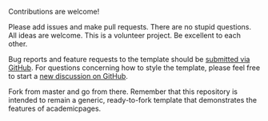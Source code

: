 Contributions are welcome! 

Please add issues and make pull requests. There are no stupid questions. All ideas are welcome. This is a volunteer project. Be excellent to each other.

Bug reports and feature requests to the template  should be [submitted via GitHub](https://github.com/academicpages/lixy255.github.io/issues/new/choose). For questions concerning how to style the template, please feel free to start a [new discussion on GitHub](https://github.com/academicpages/lixy255.github.io/discussions).

Fork from master and go from there. Remember that this repository is intended to remain a generic, ready-to-fork template that demonstrates the features of academicpages.

